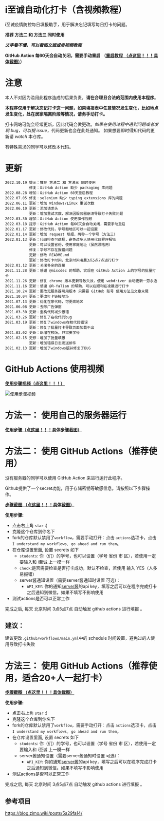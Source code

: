 # i至诚自动化打卡（含视频教程）

i至诚疫情防控每日填报助手，用于解决忘记填写每日打卡的问题。

**推荐 方法二 和 方法三 同时使用**

***文字看不懂，可以看图文版或者视频教程***

**GitHub Action 每60天会自动关闭，需要手动重启** **（[重启教程 （点这里！！！具体截图）](https://github.com/Lin1031/izhicheng/blob/main/README/README_UPDATE.md)）**


# 注意

本人不对因为滥用此程序造成的后果负责，**请在合理且合法的范围内使用本程序**。

**本程序仅用于解决忘记打卡这一问题，如果填报表中任意情况发生变化，比如地点发生变化，处在居家隔离阶段等情况，请务手动打卡。**



打卡网站可能会经常更新，因此代码会做更改。*如果在使用过程中遇到问题或者发现 bug，可以提 issue*，代码更新也会在此处通知。
如果想要即时得知代码的更新请 *watch* 本仓库。



有特殊需求的同学可以修改本代码。



# 更新

```
2022.10.19 提示：推荐 方法二 和 方法三 同时使用
           修复：GitHub Action 缺少 packaging 库问题
2022.08.28 增加：GitHub Action 60天重启教程
2022.07.05 修复：selenium 缺少 typing_extensions 库的问题
2022.06.11 更新：增加 Windows/Linux 重试次数
2022.06.10 更新：添加请求头
           更新：增加重试次数，解决因服务器崩溃导致打卡失败问题
2022.03.30 增加：GitHub Action 使用操作视频
2022.03.18 提示：GitHub Action 每60天会自动关闭，需要手动重启
2022.01.17 更新：修改代码，学号和地区可以一起设置
2022.01.14 更新：增加 request 填报，两秒一个学号（方法三）
2022.01.13 更新：代码检查可选择，避免过多人使用代码程序报错
           更新：可以设置省份，使用家庭地址（虽然没啥用）
           修复：学号不存在报错问题
           更新：修改 README.md
           更新：修改打卡时间，北京时间凌晨3点5点7点进行打卡
2022.01.12 更新：关闭多余的连接
2021.11.28 更新：感谢 @miscdec 的帮助，实现在 GitHub Action 上的学号的批量打卡
2021.11.26 更新：修复 chrome 版本更新导致失效，使用 webdriver 自动更新一劳永逸 
2021.11.16 更新：感谢 @R-YaTian 的帮助，可以在顺利在凌晨进行打卡
2021.10.24 更新：更改无服务器可用版本 只需要 GitHub 账号 使用方法见文章末尾
2021.10.04 更新：更改打卡链接地址
2021.07.13 更新：优化在家代码，可更改地区
2021.06.08 更新：去除广告弹窗
2021.03.30 更新：重构代码减少报错
2021.03.26 更新：修复了在校代码bug
2021.03.19 更新：修复了windows在校代码错误
           更新：修复了批量打卡导致页面加载不出
2021.03.02 更新：新增在校版，只需要学号
2021.02.15 更修：增加了批量填报
           更新：增加错误日志发送邮件
2021.02.13 更新：增加了windows版并修复了BUG
```


# GitHub Actions 使用视频
**[使用步骤视频（点这里！！！）](https://www.bilibili.com/video/BV1NZ4y1a7He/)**

[![使用步骤视频](https://images.cnblogs.com/cnblogs_com/Lin1031/1924181/o_220827121244_izhicheng.png)](https://www.bilibili.com/video/BV1NZ4y1a7He?share_source=copy_web)


# 方法一： 使用自己的服务器运行
**[使用步骤（点这里！！！具体步骤截图）](https://github.com/Lin1031/izhicheng/blob/main/README/README_yun.md)**



# 方法二： 使用 GitHub Actions（推荐使用）
没有服务器的同学可以使用 GitHub Action 来进行运行此程序。

Github提供了一个secret功能，用于存储密钥等敏感信息，请按照以下步骤操作。

**[步骤截图 （点这里！！！具体截图）](https://github.com/Lin1031/izhicheng/blob/main/README/README_GA.md)**

**使用步骤:**

- 点击右上角 `star` :)
- 克隆这个仓库到你名下
- fork的仓库默认禁用了`workflow`，需要手动打开：点击 `actions`选项卡，点击`I understand my workflows, go ahead and run them`。
- 在仓库设置里面, 设置 secrets 如下
  - `students`: 你（们）的学号，也可以设置（学号 省份 市 区），若使用一定要输入和 i至诚 上一模一样
  - `check`:是否需要检查是否打卡成功，默认不检查，若使用 输入 YES（人多易报错）
  - server酱通知设置（需要server酱通知时设置 可选）：
    - `API_KEY`: 你的通知[server酱](http://sc.ftqq.com/3.version)的api key，填写之后可以在程序完成打卡之后通知到微信，如果不填写不影响使用
- 测试actions是否可以正常工作

完成之后, 每天 北京时间 3点5点7点 自动触发 github actions 进行填报 。

## 建议：

建议更改` .github/workflows/main.yml `中的 schedule 时间设置，避免过的人使用导致打卡失败

# 方法三： 使用 GitHub Actions（推荐使用，适合20+人一起打卡）
**[步骤截图 （点这里！！！具体截图）](https://github.com/Lin1031/izhicheng/blob/main/README/README_RE.md)**

**使用步骤:**

- 点击右上角 `star` :)
- 克隆这个仓库到你名下
- fork的仓库默认禁用了`workflow`，需要手动打开：点击 `actions`选项卡，点击`I understand my workflows, go ahead and run them`。
- 在仓库设置里面, 设置 secrets 如下
  - `students`: 你（们）的学号，也可以设置（学号 省份 市 区），若使用一定要输入和 i至诚 上一模一样
  - server酱通知设置（需要server酱通知时设置 可选）：
    - `API_KEY`: 你的通知[server酱](http://sc.ftqq.com/3.version)的api key，填写之后可以在程序完成打卡之后通知到微信，如果不填写不影响使用
- 测试actions是否可以正常工作

完成之后, 每天 北京时间 3点5点7点 自动触发 github actions 进行填报 。

## 参考项目
https://blog.zimo.wiki/posts/5a29fa14/
